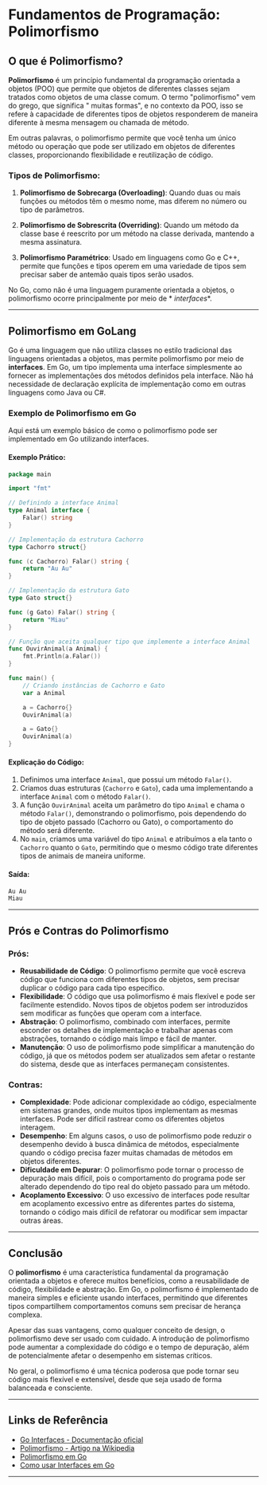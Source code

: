 # **Fundamentos de Programação: Polimorfismo**

## **O que é Polimorfismo?**

**Polimorfismo** é um princípio fundamental da programação orientada a objetos (POO) que permite que objetos de
diferentes classes sejam tratados como objetos de uma classe comum. O termo "polimorfismo" vem do grego, que significa "
muitas formas", e no contexto da POO, isso se refere à capacidade de diferentes tipos de objetos responderem de maneira
diferente à mesma mensagem ou chamada de método.

Em outras palavras, o polimorfismo permite que você tenha um único método ou operação que pode ser utilizado em objetos
de diferentes classes, proporcionando flexibilidade e reutilização de código.

### **Tipos de Polimorfismo**:

1. **Polimorfismo de Sobrecarga (Overloading)**: Quando duas ou mais funções ou métodos têm o mesmo nome, mas diferem no
   número ou tipo de parâmetros.

2. **Polimorfismo de Sobrescrita (Overriding)**: Quando um método da classe base é reescrito por um método na classe
   derivada, mantendo a mesma assinatura.

3. **Polimorfismo Paramétrico**: Usado em linguagens como Go e C++, permite que funções e tipos operem em uma variedade
   de tipos sem precisar saber de antemão quais tipos serão usados.

No Go, como não é uma linguagem puramente orientada a objetos, o polimorfismo ocorre principalmente por meio de *
*interfaces**.

---

## **Polimorfismo em GoLang**

Go é uma linguagem que não utiliza classes no estilo tradicional das linguagens orientadas a objetos, mas permite
polimorfismo por meio de **interfaces**. Em Go, um tipo implementa uma interface simplesmente ao fornecer as
implementações dos métodos definidos pela interface. Não há necessidade de declaração explícita de implementação como em
outras linguagens como Java ou C#.

### **Exemplo de Polimorfismo em Go**

Aqui está um exemplo básico de como o polimorfismo pode ser implementado em Go utilizando interfaces.

#### **Exemplo Prático**:

```go
package main

import "fmt"

// Definindo a interface Animal
type Animal interface {
	Falar() string
}

// Implementação da estrutura Cachorro
type Cachorro struct{}

func (c Cachorro) Falar() string {
	return "Au Au"
}

// Implementação da estrutura Gato
type Gato struct{}

func (g Gato) Falar() string {
	return "Miau"
}

// Função que aceita qualquer tipo que implemente a interface Animal
func OuvirAnimal(a Animal) {
	fmt.Println(a.Falar())
}

func main() {
	// Criando instâncias de Cachorro e Gato
	var a Animal

	a = Cachorro{}
	OuvirAnimal(a)

	a = Gato{}
	OuvirAnimal(a)
}
```

#### **Explicação do Código**:

1. Definimos uma interface `Animal`, que possui um método `Falar()`.
2. Criamos duas estruturas (`Cachorro` e `Gato`), cada uma implementando a interface `Animal` com o método `Falar()`.
3. A função `OuvirAnimal` aceita um parâmetro do tipo `Animal` e chama o método `Falar()`, demonstrando o polimorfismo,
   pois dependendo do tipo de objeto passado (Cachorro ou Gato), o comportamento do método será diferente.
4. No `main`, criamos uma variável do tipo `Animal` e atribuímos a ela tanto o `Cachorro` quanto o `Gato`, permitindo
   que o mesmo código trate diferentes tipos de animais de maneira uniforme.

#### **Saída**:

```bash
Au Au
Miau
```

---

## **Prós e Contras do Polimorfismo**

### **Prós**:

- **Reusabilidade de Código**: O polimorfismo permite que você escreva código que funciona com diferentes tipos de
  objetos, sem precisar duplicar o código para cada tipo específico.
- **Flexibilidade**: O código que usa polimorfismo é mais flexível e pode ser facilmente estendido. Novos tipos de
  objetos podem ser introduzidos sem modificar as funções que operam com a interface.
- **Abstração**: O polimorfismo, combinado com interfaces, permite esconder os detalhes de implementação e trabalhar
  apenas com abstrações, tornando o código mais limpo e fácil de manter.
- **Manutenção**: O uso de polimorfismo pode simplificar a manutenção do código, já que os métodos podem ser atualizados
  sem afetar o restante do sistema, desde que as interfaces permaneçam consistentes.

### **Contras**:

- **Complexidade**: Pode adicionar complexidade ao código, especialmente em sistemas grandes, onde muitos tipos
  implementam as mesmas interfaces. Pode ser difícil rastrear como os diferentes objetos interagem.
- **Desempenho**: Em alguns casos, o uso de polimorfismo pode reduzir o desempenho devido à busca dinâmica de métodos,
  especialmente quando o código precisa fazer muitas chamadas de métodos em objetos diferentes.
- **Dificuldade em Depurar**: O polimorfismo pode tornar o processo de depuração mais difícil, pois o comportamento do
  programa pode ser alterado dependendo do tipo real do objeto passado para um método.
- **Acoplamento Excessivo**: O uso excessivo de interfaces pode resultar em acoplamento excessivo entre as diferentes
  partes do sistema, tornando o código mais difícil de refatorar ou modificar sem impactar outras áreas.

---

## **Conclusão**

O **polimorfismo** é uma característica fundamental da programação orientada a objetos e oferece muitos benefícios, como
a reusabilidade de código, flexibilidade e abstração. Em Go, o polimorfismo é implementado de maneira simples e
eficiente usando interfaces, permitindo que diferentes tipos compartilhem comportamentos comuns sem precisar de herança
complexa.

Apesar das suas vantagens, como qualquer conceito de design, o polimorfismo deve ser usado com cuidado. A introdução de
polimorfismo pode aumentar a complexidade do código e o tempo de depuração, além de potencialmente afetar o desempenho
em sistemas críticos.

No geral, o polimorfismo é uma técnica poderosa que pode tornar seu código mais flexível e extensível, desde que seja
usado de forma balanceada e consciente.

---

## **Links de Referência**

- [Go Interfaces - Documentação oficial](https://golang.org/doc/effective_go.html#interfaces)
- [Polimorfismo - Artigo na Wikipedia](https://pt.wikipedia.org/wiki/Polimorfismo_(computa%C3%A7%C3%A3o))
- [Polimorfismo em Go](https://www.calhoun.io/understanding-polymorphism-in-go/)
- [Como usar Interfaces em Go](https://www.digitalocean.com/community/tutorials/understanding-interfaces-in-go)

---
